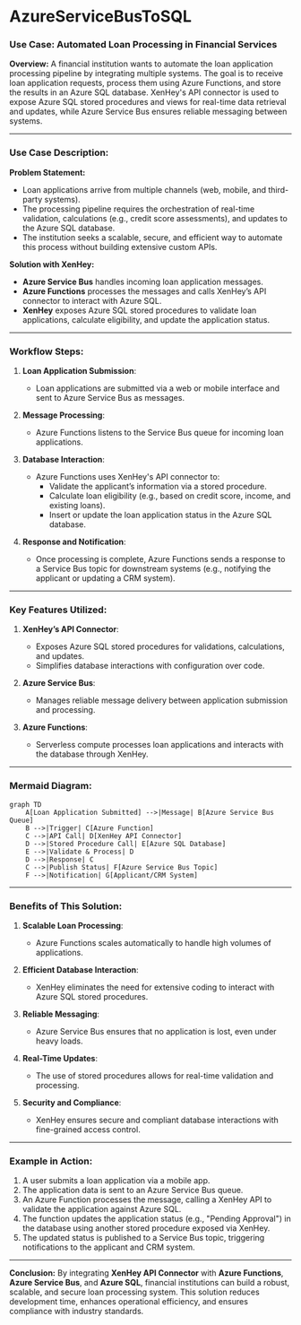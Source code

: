 # AzureServiceBusToSQL
### **Use Case: Automated Loan Processing in Financial Services**

**Overview:**
A financial institution wants to automate the loan application processing pipeline by integrating multiple systems. The goal is to receive loan application requests, process them using Azure Functions, and store the results in an Azure SQL database. XenHey's API connector is used to expose Azure SQL stored procedures and views for real-time data retrieval and updates, while Azure Service Bus ensures reliable messaging between systems.

---

### **Use Case Description:**

**Problem Statement:**
- Loan applications arrive from multiple channels (web, mobile, and third-party systems).
- The processing pipeline requires the orchestration of real-time validation, calculations (e.g., credit score assessments), and updates to the Azure SQL database.
- The institution seeks a scalable, secure, and efficient way to automate this process without building extensive custom APIs.

**Solution with XenHey:**
- **Azure Service Bus** handles incoming loan application messages.
- **Azure Functions** processes the messages and calls XenHey’s API connector to interact with Azure SQL.
- **XenHey** exposes Azure SQL stored procedures to validate loan applications, calculate eligibility, and update the application status.

---

### **Workflow Steps:**

1. **Loan Application Submission**:
   - Loan applications are submitted via a web or mobile interface and sent to Azure Service Bus as messages.
   
2. **Message Processing**:
   - Azure Functions listens to the Service Bus queue for incoming loan applications.
   
3. **Database Interaction**:
   - Azure Functions uses XenHey's API connector to:
     - Validate the applicant’s information via a stored procedure.
     - Calculate loan eligibility (e.g., based on credit score, income, and existing loans).
     - Insert or update the loan application status in the Azure SQL database.

4. **Response and Notification**:
   - Once processing is complete, Azure Functions sends a response to a Service Bus topic for downstream systems (e.g., notifying the applicant or updating a CRM system).

---

### **Key Features Utilized:**

1. **XenHey’s API Connector**:
   - Exposes Azure SQL stored procedures for validations, calculations, and updates.
   - Simplifies database interactions with configuration over code.

2. **Azure Service Bus**:
   - Manages reliable message delivery between application submission and processing.

3. **Azure Functions**:
   - Serverless compute processes loan applications and interacts with the database through XenHey.

---

### **Mermaid Diagram:**

```mermaid
graph TD
    A[Loan Application Submitted] -->|Message| B[Azure Service Bus Queue]
    B -->|Trigger| C[Azure Function]
    C -->|API Call| D[XenHey API Connector]
    D -->|Stored Procedure Call| E[Azure SQL Database]
    E -->|Validate & Process| D
    D -->|Response| C
    C -->|Publish Status| F[Azure Service Bus Topic]
    F -->|Notification| G[Applicant/CRM System]
```

---

### **Benefits of This Solution:**

1. **Scalable Loan Processing**:
   - Azure Functions scales automatically to handle high volumes of applications.
   
2. **Efficient Database Interaction**:
   - XenHey eliminates the need for extensive coding to interact with Azure SQL stored procedures.

3. **Reliable Messaging**:
   - Azure Service Bus ensures that no application is lost, even under heavy loads.

4. **Real-Time Updates**:
   - The use of stored procedures allows for real-time validation and processing.

5. **Security and Compliance**:
   - XenHey ensures secure and compliant database interactions with fine-grained access control.

---

### **Example in Action:**

1. A user submits a loan application via a mobile app.
2. The application data is sent to an Azure Service Bus queue.
3. An Azure Function processes the message, calling a XenHey API to validate the application against Azure SQL.
4. The function updates the application status (e.g., "Pending Approval") in the database using another stored procedure exposed via XenHey.
5. The updated status is published to a Service Bus topic, triggering notifications to the applicant and CRM system.

---

**Conclusion:**
By integrating **XenHey API Connector** with **Azure Functions**, **Azure Service Bus**, and **Azure SQL**, financial institutions can build a robust, scalable, and secure loan processing system. This solution reduces development time, enhances operational efficiency, and ensures compliance with industry standards.

